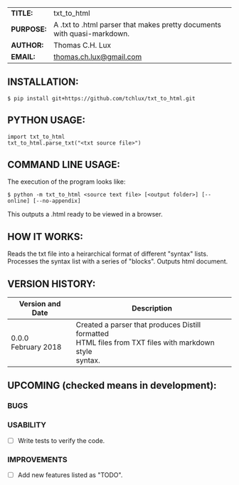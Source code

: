 |             |                                                                        |
|-------------|------------------------------------------------------------------------|
|**TITLE:**   | txt_to_html                                                            |
|**PURPOSE:** | A .txt to .html parser that makes pretty documents with quasi-markdown.|
|**AUTHOR:**  | Thomas C.H. Lux                                                        |
|**EMAIL:**   | thomas.ch.lux@gmail.com                                                |


## INSTALLATION:

    $ pip install git+https://github.com/tchlux/txt_to_html.git


## PYTHON USAGE:

    import txt_to_html
    txt_to_html.parse_txt("<txt source file>")


## COMMAND LINE USAGE:

  The execution of the program looks like:

    $ python -m txt_to_html <source text file> [<output folder>] [--online] [--no-appendix]

  This outputs a <source text file>.html ready to be viewed in a browser.


## HOW IT WORKS:

  Reads the txt file into a heirarchical format of different "syntax"
  lists. Processes the syntax list with a series of "blocks". Outputs
  html document.

## VERSION HISTORY:

|Version and Date       | Description           |
|-----------------------|-----------------------|
| 0.0.0<br>February 2018 | Created a parser that produces Distill formatted <br> HTML files from TXT files with markdown style <br> syntax. |


## UPCOMING (checked means in development):

### BUGS

### USABILITY

- [ ] Write tests to verify the code.

### IMPROVEMENTS

- [ ] Add new features listed as "TODO".
